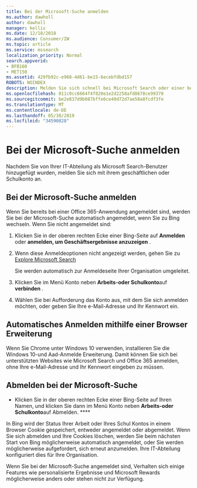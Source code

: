 ```yaml
---
title: Bei der Microsoft-Suche anmelden
ms.author: dawholl
author: dawholl
manager: kellis
ms.date: 12/18/2018
ms.audience: Consumer/IW
ms.topic: article
ms.service: mssearch
localization_priority: Normal
search.appverid:
- BFB160
- MET150
ms.assetid: 429fb92c-e968-4d61-be15-6ecebfdbd157
ROBOTS: NOINDEX
description: Melden Sie sich schnell bei Microsoft Search oder einer beliebigen Office 365-App mit einem geschäftlichen oder Schulkonto an.
ms.openlocfilehash: 011c0cc6664f4f820e1e2d2258afd8678ce99378
ms.sourcegitcommit: be2e837d9b087bffe6ce40d72d7ae58a8fcdf3fe
ms.translationtype: MT
ms.contentlocale: de-DE
ms.lasthandoff: 05/30/2019
ms.locfileid: "34590828"
---
```

# <a name="sign-in-to-microsoft-search"></a>Bei der Microsoft-Suche anmelden

Nachdem Sie von Ihrer IT-Abteilung als Microsoft Search-Benutzer hinzugefügt wurden, melden Sie sich mit ihrem geschäftlichen oder Schulkonto an.
  
## <a name="sign-in-to-microsoft-search"></a>Bei der Microsoft-Suche anmelden

Wenn Sie bereits bei einer Office 365-Anwendung angemeldet sind, werden Sie bei der Microsoft-Suche automatisch angemeldet, wenn Sie zu Bing wechseln. Wenn Sie nicht angemeldet sind:
  
1. Klicken Sie in der oberen rechten Ecke einer Bing-Seite auf **Anmelden** oder **anmelden, um Geschäftsergebnisse anzuzeigen** .
    
2. Wenn diese Anmeldeoptionen nicht angezeigt werden, gehen Sie zu [Explore Microsoft Search](https://www.bing.com/business/explore)
    
    Sie werden automatisch zur Anmeldeseite Ihrer Organisation umgeleitet.
    
3. Klicken Sie im Menü Konto neben **Arbeits-oder Schulkonto**auf **verbinden** .
    
4. Wählen Sie bei Aufforderung das Konto aus, mit dem Sie sich anmelden möchten, oder geben Sie Ihre e-Mail-Adresse und Ihr Kennwort ein.
    
## <a name="use-a-browser-extension-to-sign-in-automatically"></a>Automatisches Anmelden mithilfe einer Browser Erweiterung

Wenn Sie Chrome unter Windows 10 verwenden, installieren Sie die Windows 10-und Aad-Anmelde Erweiterung. Damit können Sie sich bei unterstützten Websites wie Microsoft Search und Office 365 anmelden, ohne Ihre e-Mail-Adresse und Ihr Kennwort eingeben zu müssen.
  
## <a name="sign-out-of-microsoft-search"></a>Abmelden bei der Microsoft-Suche

- Klicken Sie in der oberen rechten Ecke einer Bing-Seite auf Ihren Namen, und klicken Sie dann im Menü Konto neben **Arbeits-oder Schulkonto**auf Abmelden. ****
    
In Bing wird der Status Ihrer Arbeit oder Ihres Schul Kontos in einem Browser Cookie gespeichert, entweder angemeldet oder abgemeldet. Wenn Sie sich abmelden und Ihre Cookies löschen, werden Sie beim nächsten Start von Bing möglicherweise automatisch angemeldet, oder Sie werden möglicherweise aufgefordert, sich erneut anzumelden. Ihre IT-Abteilung konfiguriert dies für Ihre Organisation.
  
Wenn Sie bei der Microsoft-Suche angemeldet sind, Verhalten sich einige Features wie personalisierte Ergebnisse und Microsoft Rewards möglicherweise anders oder stehen nicht zur Verfügung.

  

